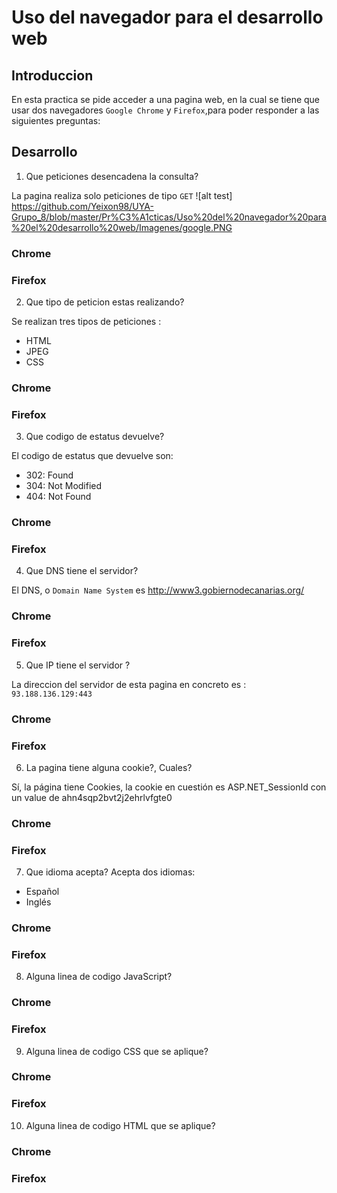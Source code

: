 # Uso del navegador para el desarrollo web

## Introduccion

En esta practica se pide acceder a una pagina web, en la cual se tiene que usar dos navegadores `Google Chrome` y `Firefox`,para poder responder a las siguientes preguntas: 

## Desarrollo

1. Que peticiones desencadena la consulta?

La pagina realiza solo peticiones de tipo `GET`
![alt test] https://github.com/Yeixon98/UYA-Grupo_8/blob/master/Pr%C3%A1cticas/Uso%20del%20navegador%20para%20el%20desarrollo%20web/Imagenes/google.PNG
### Chrome
### Firefox

2. Que tipo de peticion estas realizando?

Se realizan tres tipos de peticiones : 
* HTML
* JPEG
* CSS

### Chrome
### Firefox
3. Que codigo de estatus devuelve?

El codigo de estatus que devuelve son:
* 302: Found
* 304: Not Modified
* 404: Not Found

### Chrome
### Firefox

4. Que DNS tiene el servidor?

El DNS, o `Domain Name System` es http://www3.gobiernodecanarias.org/

### Chrome
### Firefox

5. Que IP tiene el servidor ?

La direccion del servidor de esta pagina en concreto es : `93.188.136.129:443`

### Chrome
### Firefox

6. La pagina tiene alguna cookie?, Cuales?

Sí, la página tiene Cookies, la cookie en cuestión es ASP.NET_SessionId con un value de ahn4sqp2bvt2j2ehrlvfgte0

### Chrome
### Firefox

7. Que idioma acepta?
Acepta dos idiomas:
* Español
* Inglés

### Chrome
### Firefox

8. Alguna linea de codigo JavaScript?


### Chrome
### Firefox

9. Alguna linea de codigo CSS que se aplique?


### Chrome
### Firefox

10. Alguna linea de codigo HTML que se aplique? 


### Chrome
### Firefox
